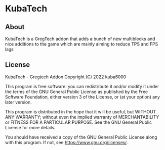 # KubaTech

## About

KubaTech is a GregTech addon that adds a bunch of new multiblocks and nice additions to the game which are mainly aiming to reduce TPS and FPS lags

## License

KubaTech - Gregtech Addon
Copyright (C) 2022  kuba6000

This program is free software: you can redistribute it and/or modify
it under the terms of the GNU General Public License as published by
the Free Software Foundation, either version 3 of the License, or
(at your option) any later version.

This program is distributed in the hope that it will be useful,
but WITHOUT ANY WARRANTY; without even the implied warranty of
MERCHANTABILITY or FITNESS FOR A PARTICULAR PURPOSE.  See the
GNU General Public License for more details.

You should have received a copy of the GNU General Public License
along with this program.  If not, see <https://www.gnu.org/licenses/>.
